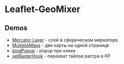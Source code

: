 Leaflet-GeoMixer
================

Demos
------
  * [Mercator Layer](//scanex.github.io/Leaflet-GeoMixer1.2/examples/satelliteLayer.html) - слой в сферическом меркаторе.
  * [MultipleMaps](//scanex.github.io/Leaflet-GeoMixer1.2/examples/MultipleMaps.html) - две карты на одной странице
  * [bindPopup](//scanex.github.io/Leaflet-GeoMixer1.2/examples/bindPopup.html) - popup при клике
  * [setRasterHook](//scanex.github.io/Leaflet-GeoMixer1.2/examples/setRasterHook.html) - перехват тайлов растра в КР
